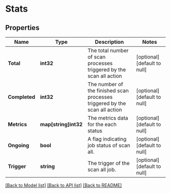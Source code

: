 # Stats

## Properties
Name | Type | Description | Notes
------------ | ------------- | ------------- | -------------
**Total** | **int32** | The total number of scan processes triggered by the scan all action | [optional] [default to null]
**Completed** | **int32** | The number of the finished scan processes triggered by the scan all action | [optional] [default to null]
**Metrics** | **map[string]int32** | The metrics data for the each status | [optional] [default to null]
**Ongoing** | **bool** | A flag indicating job status of scan all. | [optional] [default to null]
**Trigger** | **string** | The trigger of the scan all job. | [optional] [default to null]

[[Back to Model list]](../README.md#documentation-for-models) [[Back to API list]](../README.md#documentation-for-api-endpoints) [[Back to README]](../README.md)


